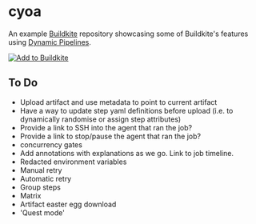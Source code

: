 # cyoa

An example [Buildkite](https://buildkite.com/) repository showcasing some of Buildkite's features using [Dynamic Pipelines](https://buildkite.com/docs/pipelines/defining-steps#dynamic-pipelines).

[![Add to Buildkite](https://buildkite.com/button.svg)](https://buildkite.com/new)

## To Do

- Upload artifact and use metadata to point to current artifact
- Have a way to update step yaml definitions before upload (i.e. to dynamically randomise or assign step attributes)
- Provide a link to SSH into the agent that ran the job?
- Provide a link to stop/pause the agent that ran the job?
- concurrency gates
- Add annotations with explanations as we go. Link to job timeline.
- Redacted environment variables
- Manual retry
- Automatic retry
- Group steps
- Matrix
- Artifact easter egg download
- 'Quest mode'

<!--
# to use emojis
# :thisisfine: for failing build intentionally
# :perfection: for succeeding build intentionally
# :bash:
# :sadpanda:
# :partyparrot:
# :docker:
# :metal:
# :red_button:
# :terminal:
# :speech_balloon:
# :ghost:
# :writing_hand:
# :index_pointing_at_the_viewer:
# :brain:
# :mage:
# :astronaut:
# :scientist:
# :technologist:
# :teacher:
# :artist:
# :cook:
# :supervillain:
# :superhero:
# :ninja:
# :juggling:
# :shrug:
# :pinched_fingers:
# :nail_care:
-->
